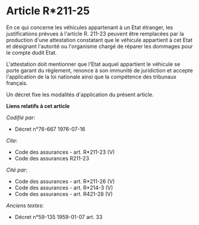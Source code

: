 # Article R*211-25

En ce qui concerne les véhicules appartenant à un Etat étranger, les justifications prévues à l'article R. 211-23 peuvent
être remplacées par la production d'une attestation constatant que le véhicule appartient à cet Etat et désignant l'autorité
ou l'organisme chargé de réparer les dommages pour le compte dudit Etat. 

L'attestation doit mentionner que l'Etat auquel appartient le véhicule se porte garant du règlement, renonce à son immunité
de juridiction et accepte l'application de la loi nationale ainsi que la compétence des tribunaux français. 

Un décret fixe les modalités d'application du présent article.

**Liens relatifs à cet article**

_Codifié par_:

  - Décret n°76-667 1976-07-16

_Cite_:

  - Code des assurances - art. R*211-23 (V)
  - Code des assurances R211-23

_Cité par_:

  - Code des assurances - art. R*211-26 (V)
  - Code des assurances - art. R*214-3 (V)
  - Code des assurances - art. R421-28 (V)

_Anciens textes_:

  - Décret n°59-135 1959-01-07 art. 33
